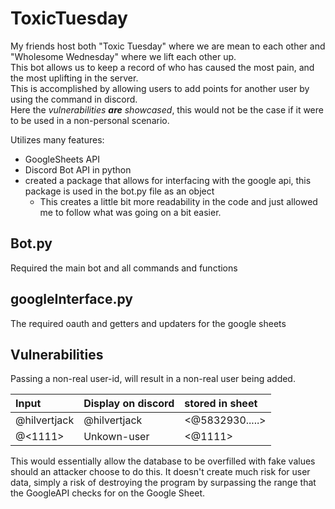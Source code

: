 # ToxicTuesday
My friends host both "Toxic Tuesday" where we are mean to each other and "Wholesome Wednesday" where we lift each other up.<br>
This bot allows us to keep a record of who has caused the most pain, and the most uplifting in the server.<br>
This is accomplished by allowing users to add points for another user by using the command in discord.  <br>
Here the *vulnerabilities __are__ showcased*, this would not be the case if it were to be used in a non-personal scenario. <br>

Utilizes many features: 

- GoogleSheets API
- Discord Bot API in python
- created a package that allows for interfacing with the google api, this package is used in the bot.py file as an object
  - This creates a little bit more readability in the code and just allowed me to follow what was going on a bit easier. 
## Bot.py   
Required the main bot and all commands and functions

## googleInterface.py
The required oauth and getters and updaters for the google sheets

## Vulnerabilities
Passing a non-real user-id, will result in a non-real user being added.

|Input  | Display on discord | stored in sheet|
| :---  | :---               | :---           |
|@hilvertjack|@hilvertjack| <@5832930.....>|
|@<1111>| Unkown-user| <@1111> |

This would essentially allow the database to be overfilled with fake values should
an attacker choose to do this. It doesn't create much risk for user data, simply a risk of destroying the program by surpassing the range that the GoogleAPI checks for on the Google Sheet. 
